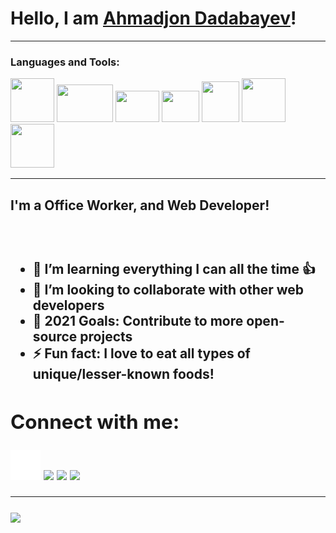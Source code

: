 <h1>Hello, I am <a href="https://dadabayev.uz" target="_blank">Ahmadjon Dadabayev</a>!</h1>
<hr>	
<h3>Languages and Tools:</h3>
<div style="displey: flex">
<img src="https://cdn-icons-png.flaticon.com/128/5968/5968332.png" width="70px" height="70px">  <img src="https://cdn.icon-icons.com/icons2/2699/PNG/512/laravel_logo_icon_170314.png" width="90px" height="60px">  <img src="https://cdn-icons-png.flaticon.com/512/5968/5968313.png" width="70px" height="50px">  <img src="https://cdn-icons-png.flaticon.com/512/3094/3094453.png" width="60px" height="50px">  <img src="https://cdn-icons-png.flaticon.com/512/25/25719.png" width="60px" height="65px">  <img src="https://cdn-icons-png.flaticon.com/512/733/733609.png" width="70px" height="70px">  <img src="https://cdn-icons-png.flaticon.com/512/136/136443.png" width="70px" height="70px" >
</div>
<hr>
<h2>I'm a Office Worker, and Web Developer!<h2>
<br>
  <ul style="font-size="16px">
    <li>🌱 I’m learning everything I can all the time 👍</li>
    <li>👯 I’m looking to collaborate with other web developers</li>
    <li>🥅 2021 Goals: Contribute to more open-source projects</li>
    <li>⚡ Fun fact: I love to eat all types of unique/lesser-known foods!</li>
      
  </ul>
<div style="displey: flex">
<h2>Connect with me:</h2>   

<img src="https://raw.githubusercontent.com/codeSTACKr/codeSTACKr/master/img/globe-dark.svg" style="displey: flex">
<img src="https://cdn-icons-png.flaticon.com/512/174/174855.png" width="23px">   
<img src="https://cdn-icons-png.flaticon.com/512/2111/2111646.png" width="23px">                                                                                         <img src="https://cdn-icons-png.flaticon.com/512/174/174848.png" width="23px">  
                                                                                                </div>
                                                                                                <hr>
<img src="https://github-readme-stats.vercel.app/api/top-langs/?username=Akhmadjonuz&show_icons=true&theme=radical">


